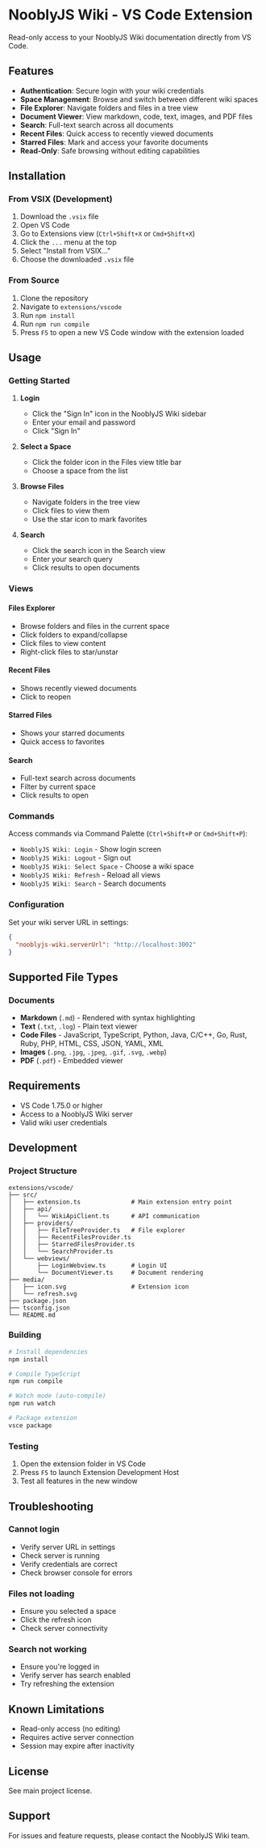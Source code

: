 # NooblyJS Wiki - VS Code Extension

Read-only access to your NooblyJS Wiki documentation directly from VS Code.

## Features

- **Authentication**: Secure login with your wiki credentials
- **Space Management**: Browse and switch between different wiki spaces
- **File Explorer**: Navigate folders and files in a tree view
- **Document Viewer**: View markdown, code, text, images, and PDF files
- **Search**: Full-text search across all documents
- **Recent Files**: Quick access to recently viewed documents
- **Starred Files**: Mark and access your favorite documents
- **Read-Only**: Safe browsing without editing capabilities

## Installation

### From VSIX (Development)

1. Download the `.vsix` file
2. Open VS Code
3. Go to Extensions view (`Ctrl+Shift+X` or `Cmd+Shift+X`)
4. Click the `...` menu at the top
5. Select "Install from VSIX..."
6. Choose the downloaded `.vsix` file

### From Source

1. Clone the repository
2. Navigate to `extensions/vscode`
3. Run `npm install`
4. Run `npm run compile`
5. Press `F5` to open a new VS Code window with the extension loaded

## Usage

### Getting Started

1. **Login**
   - Click the "Sign In" icon in the NooblyJS Wiki sidebar
   - Enter your email and password
   - Click "Sign In"

2. **Select a Space**
   - Click the folder icon in the Files view title bar
   - Choose a space from the list

3. **Browse Files**
   - Navigate folders in the tree view
   - Click files to view them
   - Use the star icon to mark favorites

4. **Search**
   - Click the search icon in the Search view
   - Enter your search query
   - Click results to open documents

### Views

#### Files Explorer
- Browse folders and files in the current space
- Click folders to expand/collapse
- Click files to view content
- Right-click files to star/unstar

#### Recent Files
- Shows recently viewed documents
- Click to reopen

#### Starred Files
- Shows your starred documents
- Quick access to favorites

#### Search
- Full-text search across documents
- Filter by current space
- Click results to open

### Commands

Access commands via Command Palette (`Ctrl+Shift+P` or `Cmd+Shift+P`):

- `NooblyJS Wiki: Login` - Show login screen
- `NooblyJS Wiki: Logout` - Sign out
- `NooblyJS Wiki: Select Space` - Choose a wiki space
- `NooblyJS Wiki: Refresh` - Reload all views
- `NooblyJS Wiki: Search` - Search documents

### Configuration

Set your wiki server URL in settings:

```json
{
  "nooblyjs-wiki.serverUrl": "http://localhost:3002"
}
```

## Supported File Types

### Documents
- **Markdown** (`.md`) - Rendered with syntax highlighting
- **Text** (`.txt`, `.log`) - Plain text viewer
- **Code Files** - JavaScript, TypeScript, Python, Java, C/C++, Go, Rust, Ruby, PHP, HTML, CSS, JSON, YAML, XML
- **Images** (`.png`, `.jpg`, `.jpeg`, `.gif`, `.svg`, `.webp`)
- **PDF** (`.pdf`) - Embedded viewer

## Requirements

- VS Code 1.75.0 or higher
- Access to a NooblyJS Wiki server
- Valid wiki user credentials

## Development

### Project Structure

```
extensions/vscode/
├── src/
│   ├── extension.ts              # Main extension entry point
│   ├── api/
│   │   └── WikiApiClient.ts      # API communication
│   ├── providers/
│   │   ├── FileTreeProvider.ts   # File explorer
│   │   ├── RecentFilesProvider.ts
│   │   ├── StarredFilesProvider.ts
│   │   └── SearchProvider.ts
│   └── webviews/
│       ├── LoginWebview.ts       # Login UI
│       └── DocumentViewer.ts     # Document rendering
├── media/
│   ├── icon.svg                  # Extension icon
│   └── refresh.svg
├── package.json
├── tsconfig.json
└── README.md
```

### Building

```bash
# Install dependencies
npm install

# Compile TypeScript
npm run compile

# Watch mode (auto-compile)
npm run watch

# Package extension
vsce package
```

### Testing

1. Open the extension folder in VS Code
2. Press `F5` to launch Extension Development Host
3. Test all features in the new window

## Troubleshooting

### Cannot login
- Verify server URL in settings
- Check server is running
- Verify credentials are correct
- Check browser console for errors

### Files not loading
- Ensure you selected a space
- Click the refresh icon
- Check server connectivity

### Search not working
- Ensure you're logged in
- Verify server has search enabled
- Try refreshing the extension

## Known Limitations

- Read-only access (no editing)
- Requires active server connection
- Session may expire after inactivity

## License

See main project license.

## Support

For issues and feature requests, please contact the NooblyJS Wiki team.
